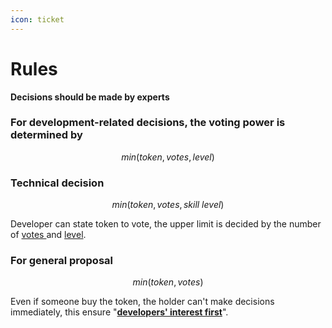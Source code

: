 ```yaml
---
icon: ticket
---
```


# Rules

**Decisions should be made by experts**

### For development-related decisions, the voting power is determined by

$$
min(token,votes,level)
$$

### Technical decision

$$
min(token,votes,skill\ level)
$$

Developer can state token to vote, the upper limit is decided by the number of [votes ](../earn/rewards.md#votes)and [level](../earn/rewards.md#experience).

### For general proposal

$$
min(token,votes)
$$

Even if someone buy the token, the holder can't make decisions immediately, this ensure "[**developers' interest first**](../readme/mission.md)".

